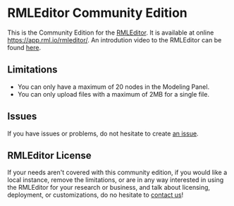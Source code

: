 # RMLEditor Community Edition

This is the Community Edition for the [RMLEditor](https://rml.io/tools/rmleditor/).
It is available at online https://app.rml.io/rmleditor/.
An introdution video to the RMLEditor can be found [here](https://www.youtube.com/watch?v=2y3M8QuGZpY).

## Limitations

- You can only have a maximum of 20 nodes in the Modeling Panel.
- You can only upload files with a maximum of 2MB for a single file.

## Issues

If you have issues or problems,
do not hesitate to create [an issue](https://github.com/RMLio/rmleditor-community/issues/new).

## RMLEditor License

If your needs aren't covered with this community edition,
if you would like a local instance, remove the limitations,
or are in any way interested in using the RMLEditor for your research or business,
and talk about licensing, deployment, or customizations,
do no hesitate to [contact us](mailto:info@rml.io)!
